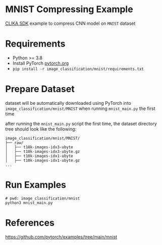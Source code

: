 # MNIST Compressing Example

<ins>CLIKA SDK</ins> example to compress CNN model on `MNIST` dataset

# Requirements

- Python >= 3.8
- Install PyTorch [pytorch.org](https://pytorch.org/)
- `pip install -r image_classification/mnist/requirements.txt`

# Prepare Dataset

dataset will be automatically downloaded using PyTorch into `image_classification/mnist/MNIST` when running `mnist_main.py` the first
time

after running the `mnist_main.py` script the first time, the dataset directory tree should look like the following:

```
image_classification/mnist/MNIST/
├── raw/
│   ├── t10k-images-idx3-ubyte
│   ├── t10k-images-idx3-ubyte.gz
│   ├── t10k-images-idx1-ubyte
│   ├── t10k-images-idx1-ubyte.gz
...

```

# Run Examples

```
# pwd: image_classification/mnist
python3 mnist_main.py
```

# References

https://github.com/pytorch/examples/tree/main/mnist
